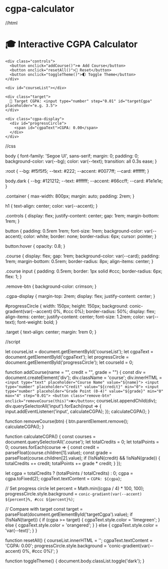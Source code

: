 # cgpa-calculator 
//html
<!DOCTYPE html>
<html lang="en">
<head>
  <meta charset="UTF-8">
  <title>Interactive CGPA Calculator</title>
  <meta name="viewport" content="width=device-width, initial-scale=1.0">
  <link rel="stylesheet" href="style.css">
</head>
<body>
  <div class="container">
    <h1>🎓 Interactive CGPA Calculator</h1>

    <div class="controls">
      <button onclick="addCourse()">➕ Add Course</button>
      <button onclick="resetAll()">🔁 Reset</button>
      <button onclick="toggleTheme()">🌓 Toggle Theme</button>
    </div>

    <div id="courseList"></div>

    <div class="target">
      🎯 Target CGPA: <input type="number" step="0.01" id="targetCgpa" placeholder="e.g. 3.5">
    </div>

    <div class="cgpa-display">
      <div id="progressCircle">
        <span id="cgpaText">CGPA: 0.00</span>
      </div>
    </div>

  </div>

  <script src="script.js"></script>



  //css

  body {
  font-family: 'Segoe UI', sans-serif;
  margin: 0;
  padding: 0;
  background-color: var(--bg);
  color: var(--text);
  transition: all 0.3s ease;
}

:root {
  --bg: #f5f5f5;
  --text: #222;
  --accent: #0077ff;
  --card: #ffffff;
}

body.dark {
  --bg: #121212;
  --text: #ffffff;
  --accent: #66ccff;
  --card: #1e1e1e;
}

.container {
  max-width: 800px;
  margin: auto;
  padding: 2rem;
}

h1 {
  text-align: center;
  color: var(--accent);
}

.controls {
  display: flex;
  justify-content: center;
  gap: 1rem;
  margin-bottom: 1rem;
}

button {
  padding: 0.5rem 1rem;
  font-size: 1rem;
  background-color: var(--accent);
  color: white;
  border: none;
  border-radius: 6px;
  cursor: pointer;
}

button:hover {
  opacity: 0.8;
}

.course {
  display: flex;
  gap: 1rem;
  background-color: var(--card);
  padding: 1rem;
  margin-bottom: 0.5rem;
  border-radius: 8px;
  align-items: center;
}

.course input {
  padding: 0.5rem;
  border: 1px solid #ccc;
  border-radius: 6px;
  flex: 1;
}

.remove-btn {
  background-color: crimson;
}

.cgpa-display {
  margin-top: 2rem;
  display: flex;
  justify-content: center;
}

#progressCircle {
  width: 150px;
  height: 150px;
  background: conic-gradient(var(--accent) 0%, #ccc 0%);
  border-radius: 50%;
  display: flex;
  align-items: center;
  justify-content: center;
  font-size: 1.2rem;
  color: var(--text);
  font-weight: bold;
}

.target {
  text-align: center;
  margin: 1rem 0;
}


//script

let courseList = document.getElementById('courseList');
let cgpaText = document.getElementById('cgpaText');
let progressCircle = document.getElementById('progressCircle');
let courseId = 0;

function addCourse(name = "", credit = "", grade = "") {
  const div = document.createElement('div');
  div.className = 'course';
  div.innerHTML = `
    <input type="text" placeholder="Course Name" value="${name}">
    <input type="number" placeholder="Credit" value="${credit}" min="0">
    <input type="number" placeholder="Grade Point (0-4)" value="${grade}" min="0" max="4" step="0.01">
    <button class="remove-btn" onclick="removeCourse(this)">❌</button>
  `;
  courseList.appendChild(div);
  div.querySelectorAll('input').forEach(input => {
    input.addEventListener('input', calculateCGPA);
  });
  calculateCGPA();
}

function removeCourse(btn) {
  btn.parentElement.remove();
  calculateCGPA();
}

function calculateCGPA() {
  const courses = document.querySelectorAll('.course');
  let totalCredits = 0;
  let totalPoints = 0;
  courses.forEach(course => {
    const credit = parseFloat(course.children[1].value);
    const grade = parseFloat(course.children[2].value);
    if (!isNaN(credit) && !isNaN(grade)) {
      totalCredits += credit;
      totalPoints += grade * credit;
    }
  });

  let cgpa = totalCredits ? (totalPoints / totalCredits) : 0;
  cgpa = cgpa.toFixed(2);
  cgpaText.textContent = `CGPA: ${cgpa}`;

  // Set progress circle
  let percent = Math.min((cgpa / 4) * 100, 100);
  progressCircle.style.background = `conic-gradient(var(--accent) ${percent}%, #ccc ${percent}%)`;

  // Compare with target
  const target = parseFloat(document.getElementById('targetCgpa').value);
  if (!isNaN(target)) {
    if (cgpa >= target) {
      cgpaText.style.color = 'limegreen';
    } else {
      cgpaText.style.color = 'orangered';
    }
  } else {
    cgpaText.style.color = 'var(--text)';
  }
}

function resetAll() {
  courseList.innerHTML = '';
  cgpaText.textContent = 'CGPA: 0.00';
  progressCircle.style.background = 'conic-gradient(var(--accent) 0%, #ccc 0%)';
}

function toggleTheme() {
  document.body.classList.toggle('dark');
}

</body>
</html>
